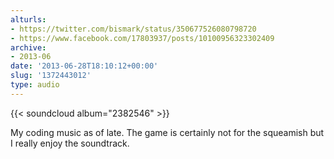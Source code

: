```yaml
---
alturls:
- https://twitter.com/bismark/status/350677526080798720
- https://www.facebook.com/17803937/posts/10100956323302409
archive:
- 2013-06
date: '2013-06-28T18:10:12+00:00'
slug: '1372443012'
type: audio
---
```


{{< soundcloud album="2382546" >}}

My coding music as of late. The game is certainly not for the squeamish but I really enjoy the soundtrack.

